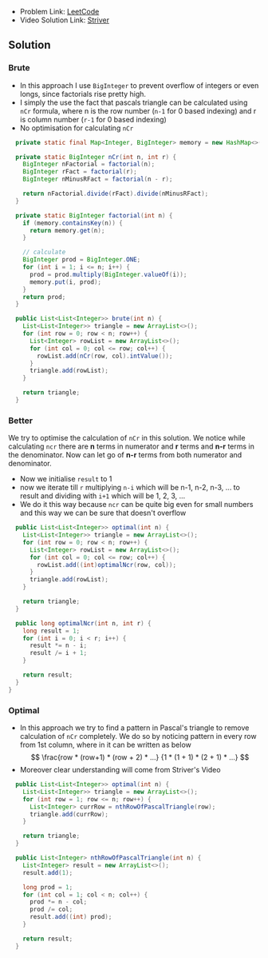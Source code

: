 - Problem Link: [LeetCode](https://leetcode.com/problems/pascals-triangle/description/)
- Video Solution Link: [Striver](https://youtu.be/bR7mQgwQ_o8)
## Solution
### Brute
- In this approach I use `BigInteger` to prevent overflow of integers or even longs, since factorials rise pretty high.
- I simply the use the fact that pascals triangle can be calculated using `nCr` formula, where n is the row number (`n-1` for 0 based indexing) and r is column number (`r-1` for 0 based indexing)
- No optimisation for calculating `nCr`

```java
  private static final Map<Integer, BigInteger> memory = new HashMap<>();

  private static BigInteger nCr(int n, int r) {
    BigInteger nFactorial = factorial(n);
    BigInteger rFact = factorial(r);
    BigInteger nMinusRFact = factorial(n - r);

    return nFactorial.divide(rFact).divide(nMinusRFact);
  }

  private static BigInteger factorial(int n) {
    if (memory.containsKey(n)) {
      return memory.get(n);
    }

    // calculate
    BigInteger prod = BigInteger.ONE;
    for (int i = 1; i <= n; i++) {
      prod = prod.multiply(BigInteger.valueOf(i));
      memory.put(i, prod);
    }
    return prod;
  }

  public List<List<Integer>> brute(int n) {
    List<List<Integer>> triangle = new ArrayList<>();
    for (int row = 0; row < n; row++) {
      List<Integer> rowList = new ArrayList<>();
      for (int col = 0; col <= row; col++) {
        rowList.add(nCr(row, col).intValue());
      }
      triangle.add(rowList);
    }

    return triangle;
  }
```
### Better
We try to optimise the calculation of `nCr` in this solution. We notice while calculating `ncr` there are **n** terms in numerator and **r** terms and **n-r** terms in the denominator. Now can let go of **n-r** terms from both numerator and denominator.
- Now we initialise `result` to 1
- now we iterate till `r` multiplying `n-i` which will be n-1, n-2, n-3, ... to result and dividing with `i+1` which will be 1, 2, 3, ...
- We do it this way because `ncr` can be quite big even for small numbers and this way we can be sure that doesn't overflow
```java
  public List<List<Integer>> optimal(int n) {
    List<List<Integer>> triangle = new ArrayList<>();
    for (int row = 0; row < n; row++) {
      List<Integer> rowList = new ArrayList<>();
      for (int col = 0; col <= row; col++) {
        rowList.add((int)optimalNcr(row, col));
      }
      triangle.add(rowList);
    }

    return triangle;
  }

  public long optimalNcr(int n, int r) {
    long result = 1;
    for (int i = 0; i < r; i++) {
      result *= n - i;
      result /= i + 1;
    }

    return result;
  }
}
```
### Optimal
- In this approach we try to find a pattern in Pascal's triangle to remove calculation of `nCr` completely. We do so by noticing pattern in every row from 1st column, where in it can be written as below
$$
\frac{row * (row+1) * (row + 2) * ...} {1 * (1 + 1) * (2 + 1) * ...}
$$
- Moreover clear understanding will come from Striver's Video
```java
  public List<List<Integer>> optimal(int n) {
    List<List<Integer>> triangle = new ArrayList<>();
    for (int row = 1; row <= n; row++) {
      List<Integer> currRow = nthRowOfPascalTriangle(row);
      triangle.add(currRow);
    }

    return triangle;
  }

  public List<Integer> nthRowOfPascalTriangle(int n) {
    List<Integer> result = new ArrayList<>();
    result.add(1);

    long prod = 1;
    for (int col = 1; col < n; col++) {
      prod *= n - col;
      prod /= col;
      result.add((int) prod);
    }

    return result;
  }
```